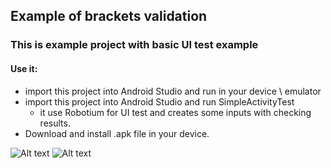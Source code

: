## Example of brackets validation

### This is example project with basic UI test example

#### Use it:
* import this project into Android Studio and run in your device \ emulator
* import this project into Android Studio and run SimpleActivityTest
  * it use Robotium for UI test and creates some inputs with checking results.
* Download and install .apk file in your device.

![Alt text](http://i.piccy.info/i9/10c79114e25bc658cdbc75642fa4bea2/1419258822/23314/846362/001.png)
![Alt text](http://i.piccy.info/i9/62c8b6f29aee592b4d7e8e77c606efa9/1419258838/18011/846362/002.png)
